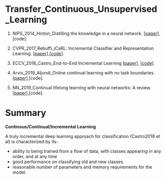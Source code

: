 # Transfer_Continuous_Unsupervised_Learning

1. NIPS_2014_Hinton_Distilling the knowledge in a neural network. [[paper](https://arxiv.org/abs/1503.02531?context=cs)],[code].
1. CVPR_2017_Rebuffi_iCaRL: Incremental Classifier and Representation Learning. [[paper](http://openaccess.thecvf.com/content_cvpr_2017/papers/Rebuffi_iCaRL_Incremental_Classifier_CVPR_2017_paper.pdf)],[[code](https://github.com/srebuffi/iCaRL)].

1. ECCV_2018_Castro_End-to-End Incremental Learning [[paper](http://openaccess.thecvf.com/content_ECCV_2018/papers/Francisco_M._Castro_End-to-End_Incremental_Learning_ECCV_2018_paper.pdf)], [[code](https://github.com/fmcp/EndToEndIncrementalLearning)].
1. Arvix_2019_Aljundi_Online continual learning with no task boundaries.[[paper](https://arxiv.org/pdf/1903.08671.pdf)],[code].
1. NN_2019_Continual lifelong learning with neural networks: A review. [[paper](https://arxiv.org/abs/1802.07569)],[code].


# Summary 
**Continous/Continual/Incremental Learning**

A truly incremental deep learning approach for classification (Castro2018 et al) is characterized by its:
 - ability to being trained from a flow of data, with classes appearing in any order, and at any time 
 - good performance on classifying old and new classes.
 - reasonable number of parameters and memory requirements for the model.
